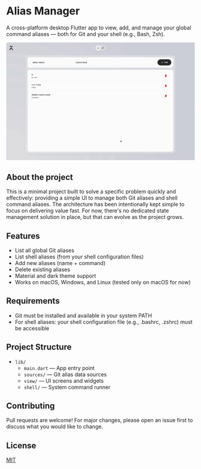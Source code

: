 # Alias Manager

A cross-platform desktop Flutter app to view, add, and manage your global command aliases — both for Git and your shell (e.g., Bash, Zsh).

![Demo of Alias Manager](docs/demo.gif)

## About the project

This is a minimal project built to solve a specific problem quickly and effectively: providing a simple UI to manage both Git aliases and shell command aliases.
The architecture has been intentionally kept simple to focus on delivering value fast. For now, there's no dedicated state management solution in place, but that can evolve as the project grows.

## Features

- List all global Git aliases
- List shell aliases (from your shell configuration files)
- Add new aliases (name + command)
- Delete existing aliases
- Material and dark theme support
- Works on macOS, Windows, and Linux (tested only on macOS for now)

## Requirements

- Git must be installed and available in your system PATH
- For shell aliases: your shell configuration file (e.g., .bashrc, .zshrc) must be accessible

## Project Structure

- `lib/`
  - `main.dart` — App entry point
  - `sources/` — Git alias data sources
  - `view/` — UI screens and widgets
  - `shell/` — System command runner

## Contributing

Pull requests are welcome! For major changes, please open an issue first to discuss what you would like to change.

## License

[MIT](LICENSE)
